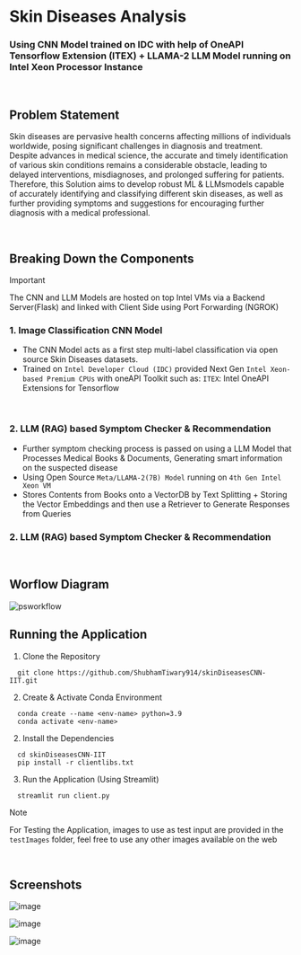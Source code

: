 
# Skin Diseases Analysis 
### Using CNN Model trained on IDC with help of OneAPI Tensorflow Extension (ITEX) + LLAMA-2 LLM Model running on Intel Xeon Processor Instance  

<br />


## Problem Statement 

Skin diseases are pervasive health concerns affecting millions of individuals worldwide, posing significant challenges in diagnosis and treatment.
<br />
Despite advances in medical science, the accurate and timely identification of various skin conditions remains a considerable obstacle, leading to delayed interventions, misdiagnoses, and prolonged suffering for patients. 
<br />
Therefore, this Solution aims to develop robust ML & LLMsmodels capable of accurately identifying and classifying different skin diseases, as well as further providing symptoms and suggestions for encouraging further diagnosis with a medical professional.


<br />


## Breaking Down the Components

> [!IMPORTANT]
> The CNN and LLM Models are hosted on top Intel VMs via a Backend Server(Flask) and linked with Client Side using Port Forwarding (NGROK)

<h3>1. Image Classification CNN Model</h3>

 -  The CNN Model acts as a first step multi-label classification via open source Skin Diseases datasets.
 -  Trained on `Intel Developer Cloud (IDC)` provided Next Gen `Intel Xeon-based Premium CPUs` with oneAPI Toolkit such as:  `ITEX`:  Intel OneAPI Extensions for Tensorflow
  

<br />

<h3>2. LLM (RAG) based Symptom Checker & Recommendation </h3>

- Further symptom checking process is passed on using a LLM Model that Processes Medical Books & Documents, Generating smart information on the suspected disease
- Using Open Source `Meta/LLAMA-2(7B) Model` running on `4th Gen Intel Xeon VM`
- Stores Contents from Books onto a VectorDB by Text Splitting + Storing the Vector Embeddings and then use a Retriever to Generate Responses from Queries



<h3>2. LLM (RAG) based Symptom Checker & Recommendation </h3>



<br />


## Worflow Diagram

![psworkflow](https://github.com/ShubhamTiwary914/skinDiseasesCNN-IIT/assets/67773966/478eee40-7314-48e5-b6d4-42f56b541ef2)



## Running the Application 


1. Clone the Repository
```
  git clone https://github.com/ShubhamTiwary914/skinDiseasesCNN-IIT.git
```

2. Create & Activate Conda Environment 
```
  conda create --name <env-name> python=3.9
  conda activate <env-name>
```

2. Install the Dependencies
```
  cd skinDiseasesCNN-IIT
  pip install -r clientlibs.txt
```

3. Run the Application (Using Streamlit)
```
  streamlit run client.py
```


> [!NOTE]
> For Testing the Application, images to use as test input are provided in the `testImages` folder, feel free to use any other images available on the web


<br />


## Screenshots

![image](https://github.com/ShubhamTiwary914/skinDiseasesCNN-IIT/assets/67773966/ae714f72-c987-48ee-bff0-d1645fb537a7)


![image](https://github.com/ShubhamTiwary914/skinDiseasesCNN-IIT/assets/67773966/8914885f-44d2-4e8d-b3be-bb811c1acf3a)


![image](https://github.com/ShubhamTiwary914/skinDiseasesCNN-IIT/assets/67773966/bd99cdef-1638-4a92-880f-1788d8530f87)



